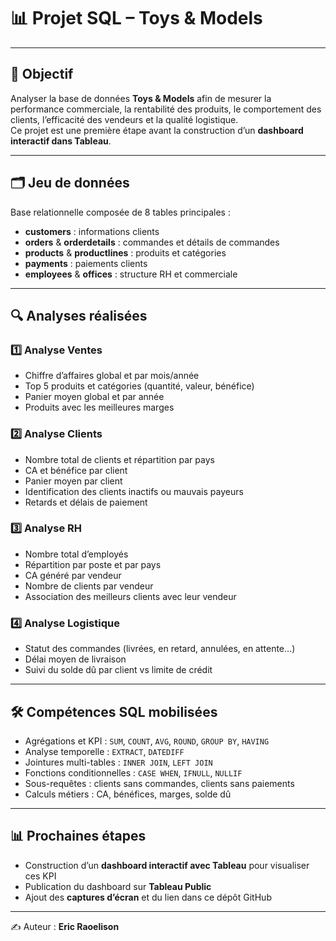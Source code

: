 # 📊 Projet SQL – Toys & Models

---

## 🎯 Objectif
Analyser la base de données **Toys & Models** afin de mesurer la performance commerciale, la rentabilité des produits, le comportement des clients, l’efficacité des vendeurs et la qualité logistique.  
Ce projet est une première étape avant la construction d’un **dashboard interactif dans Tableau**.

---

## 🗂️ Jeu de données
Base relationnelle composée de 8 tables principales :
- **customers** : informations clients
- **orders** & **orderdetails** : commandes et détails de commandes
- **products** & **productlines** : produits et catégories
- **payments** : paiements clients
- **employees** & **offices** : structure RH et commerciale

---

## 🔍 Analyses réalisées

### 1️⃣ Analyse Ventes
- Chiffre d’affaires global et par mois/année
- Top 5 produits et catégories (quantité, valeur, bénéfice)
- Panier moyen global et par année
- Produits avec les meilleures marges

### 2️⃣ Analyse Clients
- Nombre total de clients et répartition par pays
- CA et bénéfice par client
- Panier moyen par client
- Identification des clients inactifs ou mauvais payeurs
- Retards et délais de paiement

### 3️⃣ Analyse RH
- Nombre total d’employés
- Répartition par poste et par pays
- CA généré par vendeur
- Nombre de clients par vendeur
- Association des meilleurs clients avec leur vendeur

### 4️⃣ Analyse Logistique
- Statut des commandes (livrées, en retard, annulées, en attente…)
- Délai moyen de livraison
- Suivi du solde dû par client vs limite de crédit

---

## 🛠️ Compétences SQL mobilisées
- Agrégations et KPI : `SUM`, `COUNT`, `AVG`, `ROUND`, `GROUP BY`, `HAVING`
- Analyse temporelle : `EXTRACT`, `DATEDIFF`
- Jointures multi-tables : `INNER JOIN`, `LEFT JOIN`
- Fonctions conditionnelles : `CASE WHEN`, `IFNULL`, `NULLIF`
- Sous-requêtes : clients sans commandes, clients sans paiements
- Calculs métiers : CA, bénéfices, marges, solde dû

---

## 📊 Prochaines étapes
- Construction d’un **dashboard interactif avec Tableau** pour visualiser ces KPI
- Publication du dashboard sur **Tableau Public**
- Ajout des **captures d’écran** et du lien dans ce dépôt GitHub

---

✍️ Auteur : **Eric Raoelison**
